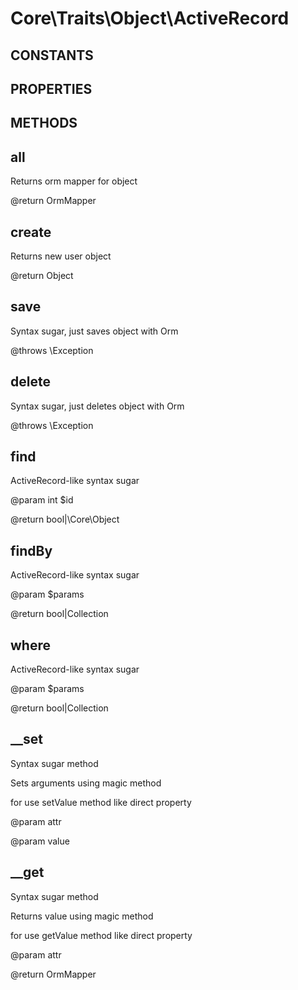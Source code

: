 # Core\Traits\Object\ActiveRecord
## CONSTANTS

## PROPERTIES

## METHODS

## all



	 
 Returns orm mapper for object
	 
 @return OrmMapper
	 
## create



	 
 Returns new user object
	 
 @return Object
	 
## save



	 
 Syntax sugar, just saves object with Orm
	 
 @throws \Exception
	 
## delete



	 
 Syntax sugar, just deletes object with Orm
	 
 @throws \Exception
	 
## find



	 
 ActiveRecord-like syntax sugar
	 
 @param int $id
	 
 @return bool|\Core\Object
	 
## findBy



	 
 ActiveRecord-like syntax sugar
	 
 @param $params
	 
 @return bool|Collection
	 
## where



	 
 ActiveRecord-like syntax sugar
	 
 @param $params
	 
 @return bool|Collection
	 
## __set



	 
 Syntax sugar method
	 
 Sets arguments using magic method
	 
 for use setValue method like direct property
	 
 @param attr
	 
 @param value
	 
## __get



	 
 Syntax sugar method
	 
 Returns value using magic method
	 
 for use getValue method like direct property
	 
 @param attr
	 
 @return OrmMapper
	 
